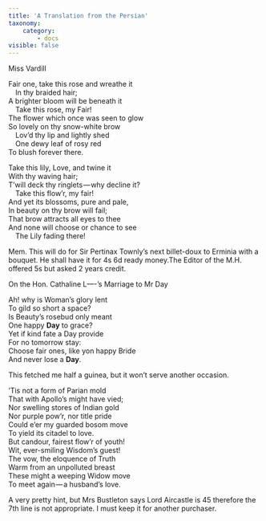 ```yaml
---
title: 'A Translation from the Persian'
taxonomy:
    category:
        - docs
visible: false
---
```


<div class="author">Miss Vardill</div>

Fair one, take this rose and wreathe it  
&emsp;In thy braided hair;  
A brighter bloom will be beneath it  
&emsp;Take this rose, my Fair!  
The flower which once was seen to glow  
So lovely on thy snow-white brow  
&emsp;Lov’d thy lip and lightly shed  
&emsp;One dewy leaf of rosy red  
To blush forever there.

Take this lily, Love, and twine it  
With thy waving hair;  
T’will deck thy ringlets — why decline it?  
&emsp;Take this flow’r, my fair!  
And yet its blossoms, pure and pale,  
In beauty on thy brow will fail;  
That brow attracts all eyes to thee  
And none will choose or chance to see  
&emsp;The Lily fading there!

Mem. This will do for Sir Pertinax Townly’s next billet-doux to Erminia with a bouquet. He shall have it for 4s 6d ready money.The Editor of the M.H. offered 5s but asked 2 years credit.

On the Hon. Cathaline L—-’s Marriage to Mr Day

Ah! why is Woman’s glory lent  
To gild so short a space?  
Is Beauty’s rosebud only meant  
One happy **Day** to grace?  
Yet if kind fate a Day provide  
For no tomorrow stay:  
Choose fair ones, like yon happy Bride  
And never lose a **Day**.

This fetched me half a guinea, but it won’t serve another occasion.

’Tis not a form of Parian mold  
That with Apollo’s might have vied;  
Nor swelling stores of Indian gold  
Nor purple pow’r, nor title pride  
Could e’er my guarded bosom move  
To yield its citadel to love.  
But candour, fairest flow’r of youth!  
Wit, ever-smiling Wisdom’s guest!  
The vow, the eloquence of Truth  
Warm from an unpolluted breast  
These might a weeping Widow move  
To meet again — a husband’s love.

A very pretty hint, but Mrs Bustleton says Lord Aircastle is 45 therefore the 7th line is not appropriate. I must keep it for another purchaser.